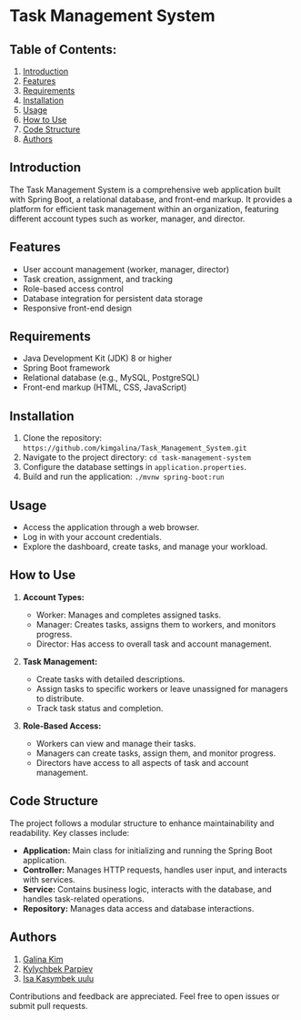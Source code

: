 # Task Management System

## Table of Contents:
1. [Introduction](#introduction)
2. [Features](#features)
3. [Requirements](#requirements)
4. [Installation](#installation)
5. [Usage](#usage)
6. [How to Use](#how-to-use)
7. [Code Structure](#code-structure)
8. [Authors](#authors)

## Introduction
The Task Management System is a comprehensive web application built with Spring Boot, a relational database, and front-end markup. It provides a platform for efficient task management within an organization, featuring different account types such as worker, manager, and director.

## Features
- User account management (worker, manager, director)
- Task creation, assignment, and tracking
- Role-based access control
- Database integration for persistent data storage
- Responsive front-end design

## Requirements
- Java Development Kit (JDK) 8 or higher
- Spring Boot framework
- Relational database (e.g., MySQL, PostgreSQL)
- Front-end markup (HTML, CSS, JavaScript)

## Installation
1. Clone the repository: `https://github.com/kimgalina/Task_Management_System.git`
2. Navigate to the project directory: `cd task-management-system`
3. Configure the database settings in `application.properties`.
4. Build and run the application: `./mvnw spring-boot:run`

## Usage
- Access the application through a web browser.
- Log in with your account credentials.
- Explore the dashboard, create tasks, and manage your workload.

## How to Use
1. **Account Types:**
    - Worker: Manages and completes assigned tasks.
    - Manager: Creates tasks, assigns them to workers, and monitors progress.
    - Director: Has access to overall task and account management.

2. **Task Management:**
    - Create tasks with detailed descriptions.
    - Assign tasks to specific workers or leave unassigned for managers to distribute.
    - Track task status and completion.

3. **Role-Based Access:**
    - Workers can view and manage their tasks.
    - Managers can create tasks, assign them, and monitor progress.
    - Directors have access to all aspects of task and account management.

## Code Structure
The project follows a modular structure to enhance maintainability and readability. Key classes include:
- **Application:** Main class for initializing and running the Spring Boot application.
- **Controller:** Manages HTTP requests, handles user input, and interacts with services.
- **Service:** Contains business logic, interacts with the database, and handles task-related operations.
- **Repository:** Manages data access and database interactions.

## Authors
1. [Galina Kim](https://t.me/genriettakim)
2. [Kylychbek Parpiev](https://t.me/vkusnoochennn)
3. [Isa Kasymbek uulu](https://t.me/jes_sues)

Contributions and feedback are appreciated. Feel free to open issues or submit pull requests.